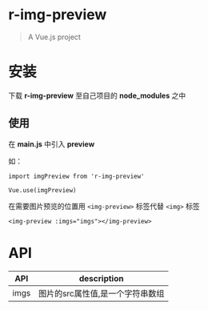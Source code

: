 # r-img-preview

> A Vue.js project


# 安装

下载 **r-img-preview** 至自己项目的 **node_modules** 之中

## 使用

在 **main.js** 中引入 **preview**

如：

`import imgPreview from 'r-img-preview'`

`Vue.use(imgPreview)`


在需要图片预览的位置用 `<img-preview>` 标签代替 `<img>` 标签

`<img-preview :imgs="imgs"></img-preview>`

# API

| API   | description                   |
|-------|-------------------------------|
| imgs  |  图片的src属性值,是一个字符串数组 |
